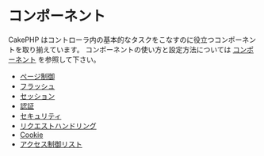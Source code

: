 # コンポーネント

CakePHP はコントローラ内の基本的なタスクをこなすのに役立つコンポーネントを取り揃えています。
コンポーネントの使い方と設定方法については [コンポーネント](../controllers/components) を参照して下さい。

- [ページ制御](../core-libraries/components/pagination)
- [フラッシュ](../core-libraries/components/flash)
- [セッション](../core-libraries/components/sessions)
- [認証](../core-libraries/components/authentication)
- [セキュリティ](../core-libraries/components/security-component)
- [リクエストハンドリング](../core-libraries/components/request-handling)
- [Cookie](../core-libraries/components/cookie)
- [アクセス制御リスト](../core-libraries/components/access-control-lists)

